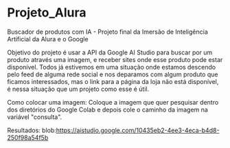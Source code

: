 # Projeto_Alura
Buscador de produtos com IA - Projeto final da Imersão de Inteligência Artificial da Alura e o Google

Objetivo do projeto é usar a API da Google AI Studio para buscar por um produto através uma imagem, e receber sites onde esse produto pode estar disponível.
Todos já estivemos em uma situação onde estamos descendo pelo feed de alguma rede social e nos deparamos com algum produto que ficamos interessados, mas o link para a página da loja não está disponível, é nessa situação que um projeto como esse é útil.

Como colocar uma imagem:
Coloque a imagem que quer pesquisar dentro dos diretórios do Google Colab e depois cole o caminho da imagem na variável "consulta".

Resultados:
blob:https://aistudio.google.com/10435eb2-4ee3-4eca-b4d8-250f98a54f5b
